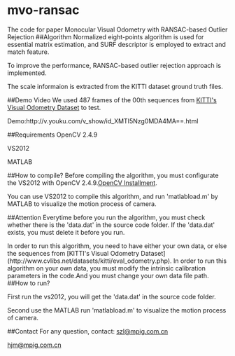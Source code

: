 # mvo-ransac
The code for paper Monocular Visual Odometry with RANSAC-based Outlier Rejection
##Algorithm
 Normalized eight-points algorithm is used for essential matrix estimation, and SURF descriptor is employed to extract and match feature.
<P>To improve the performance, RANSAC-based outlier rejection approach is implemented.  

The scale informaion is extracted from the KITTI dataset ground truth files.

##Demo Video
We used 487 frames of the 00th sequences from [KITTI's Visual Odometry Dataset](http://www.cvlibs.net/datasets/kitti/eval_odometry.php) to test.

<P>Demo:http://v.youku.com/v_show/id_XMTI5Nzg0MDA4MA==.html


##Requirements
OpenCV 2.4.9 <p>  VS2012<p>MATLAB

##How to compile?
Before compiling the algorithm, you must configurate the VS2012 with OpenCV 2.4.9.[OpenCV Installment](http://wenku.baidu.com/link?url=EdbUVHnIIwq8ZQ8WPZD8oSMIj1f9kV5CJIrZ6X6CCAgBOFliBQp7IBl0q1Szc-1qADg1wNJTyUxPvY_YyNaMtBzrDaX3aCUpIJgFa0doBcy).<P>
You can use VS2012 to compile this algorithm, and run 'matlabload.m' by MATLAB to visualize the motion process of camera.

##Attention
Everytime before you run the algorithm, you must check whether there is the 'data.dat' in the source code folder. If the 'data.dat' exists, you must delete it before you run.
<P>In order to run this algorithm, you need to have either your own data, 
or else the sequences from [KITTI's Visual Odometry Dataset](http://www.cvlibs.net/datasets/kitti/eval_odometry.php).
In order to run this algorithm on your own data, you must modify the intrinsic calibration parameters in the code.And you must change your own data file path.
##How to run? 
<p>First run the vs2012, you will get the 'data.dat' in the source code folder.
<p>Second use the MATLAB run 'matlabload.m' to visualize the motion process of camera.






##Contact
For any question, contact: szl@mpig.com.cn  <p>   hjm@mpig.com.cn

